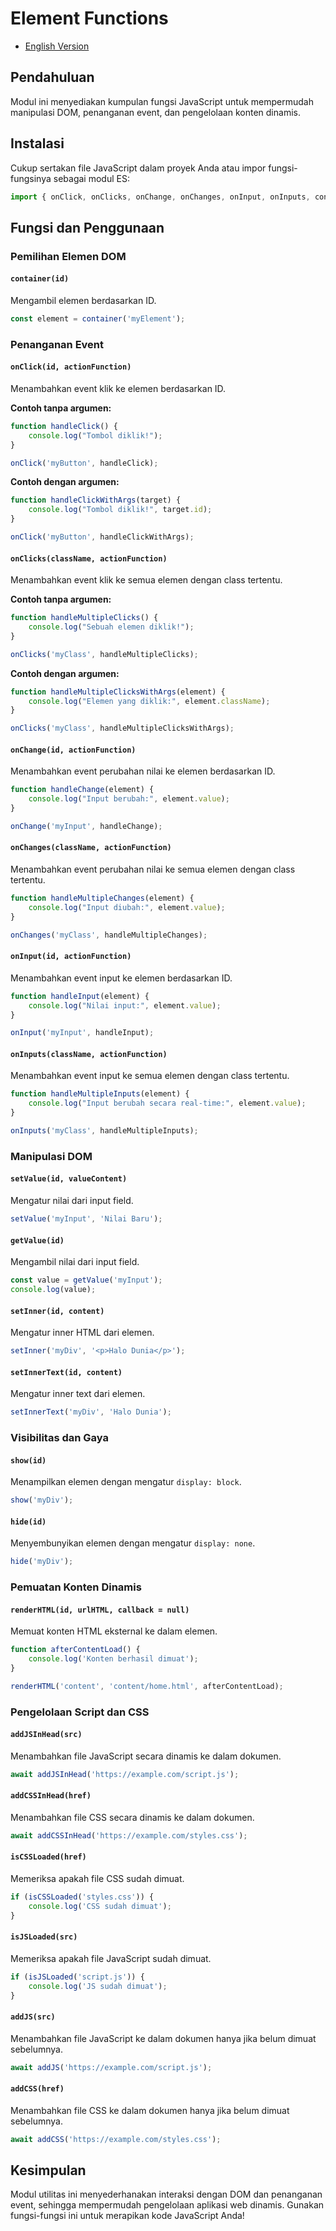 # Element Functions

* [English Version](./element-en.md)

## Pendahuluan

Modul ini menyediakan kumpulan fungsi JavaScript untuk mempermudah manipulasi DOM, penanganan event, dan pengelolaan konten dinamis.

## Instalasi

Cukup sertakan file JavaScript dalam proyek Anda atau impor fungsi-fungsinya sebagai modul ES:

```javascript
import { onClick, onClicks, onChange, onChanges, onInput, onInputs, container, setValue, getValue, renderHTML, addJS, addCSS } from 'https://cdn.jsdelivr.net/gh/jscroot/lib@0.2.6/element.js';
```

## Fungsi dan Penggunaan

### Pemilihan Elemen DOM

#### `container(id)`

Mengambil elemen berdasarkan ID.

```javascript
const element = container('myElement');
```

### Penanganan Event

#### `onClick(id, actionFunction)`

Menambahkan event klik ke elemen berdasarkan ID.

**Contoh tanpa argumen:**

```javascript
function handleClick() {
    console.log("Tombol diklik!");
}

onClick('myButton', handleClick);
```

**Contoh dengan argumen:**

```javascript
function handleClickWithArgs(target) {
    console.log("Tombol diklik!", target.id);
}

onClick('myButton', handleClickWithArgs);
```

#### `onClicks(className, actionFunction)`

Menambahkan event klik ke semua elemen dengan class tertentu.

**Contoh tanpa argumen:**

```javascript
function handleMultipleClicks() {
    console.log("Sebuah elemen diklik!");
}

onClicks('myClass', handleMultipleClicks);
```

**Contoh dengan argumen:**

```javascript
function handleMultipleClicksWithArgs(element) {
    console.log("Elemen yang diklik:", element.className);
}

onClicks('myClass', handleMultipleClicksWithArgs);
```

#### `onChange(id, actionFunction)`

Menambahkan event perubahan nilai ke elemen berdasarkan ID.

```javascript
function handleChange(element) {
    console.log("Input berubah:", element.value);
}

onChange('myInput', handleChange);
```

#### `onChanges(className, actionFunction)`

Menambahkan event perubahan nilai ke semua elemen dengan class tertentu.

```javascript
function handleMultipleChanges(element) {
    console.log("Input diubah:", element.value);
}

onChanges('myClass', handleMultipleChanges);
```

#### `onInput(id, actionFunction)`

Menambahkan event input ke elemen berdasarkan ID.

```javascript
function handleInput(element) {
    console.log("Nilai input:", element.value);
}

onInput('myInput', handleInput);
```

#### `onInputs(className, actionFunction)`

Menambahkan event input ke semua elemen dengan class tertentu.

```javascript
function handleMultipleInputs(element) {
    console.log("Input berubah secara real-time:", element.value);
}

onInputs('myClass', handleMultipleInputs);
```

### Manipulasi DOM

#### `setValue(id, valueContent)`

Mengatur nilai dari input field.

```javascript
setValue('myInput', 'Nilai Baru');
```

#### `getValue(id)`

Mengambil nilai dari input field.

```javascript
const value = getValue('myInput');
console.log(value);
```

#### `setInner(id, content)`

Mengatur inner HTML dari elemen.

```javascript
setInner('myDiv', '<p>Halo Dunia</p>');
```

#### `setInnerText(id, content)`

Mengatur inner text dari elemen.

```javascript
setInnerText('myDiv', 'Halo Dunia');
```

### Visibilitas dan Gaya

#### `show(id)`

Menampilkan elemen dengan mengatur `display: block`.

```javascript
show('myDiv');
```

#### `hide(id)`

Menyembunyikan elemen dengan mengatur `display: none`.

```javascript
hide('myDiv');
```

### Pemuatan Konten Dinamis

#### `renderHTML(id, urlHTML, callback = null)`

Memuat konten HTML eksternal ke dalam elemen.

```javascript
function afterContentLoad() {
    console.log('Konten berhasil dimuat');
}

renderHTML('content', 'content/home.html', afterContentLoad);
```

### Pengelolaan Script dan CSS

#### `addJSInHead(src)`

Menambahkan file JavaScript secara dinamis ke dalam dokumen.

```javascript
await addJSInHead('https://example.com/script.js');
```

#### `addCSSInHead(href)`

Menambahkan file CSS secara dinamis ke dalam dokumen.

```javascript
await addCSSInHead('https://example.com/styles.css');
```

#### `isCSSLoaded(href)`

Memeriksa apakah file CSS sudah dimuat.

```javascript
if (isCSSLoaded('styles.css')) {
    console.log('CSS sudah dimuat');
}
```

#### `isJSLoaded(src)`

Memeriksa apakah file JavaScript sudah dimuat.

```javascript
if (isJSLoaded('script.js')) {
    console.log('JS sudah dimuat');
}
```

#### `addJS(src)`

Menambahkan file JavaScript ke dalam dokumen hanya jika belum dimuat sebelumnya.

```javascript
await addJS('https://example.com/script.js');
```

#### `addCSS(href)`

Menambahkan file CSS ke dalam dokumen hanya jika belum dimuat sebelumnya.

```javascript
await addCSS('https://example.com/styles.css');
```

## Kesimpulan

Modul utilitas ini menyederhanakan interaksi dengan DOM dan penanganan event, sehingga mempermudah pengelolaan aplikasi web dinamis. Gunakan fungsi-fungsi ini untuk merapikan kode JavaScript Anda!

